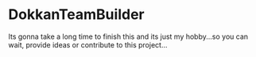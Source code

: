 # DokkanTeamBuilder
Its gonna take a long time to finish this and its just my hobby...so you can wait, provide ideas or contribute to this project...
